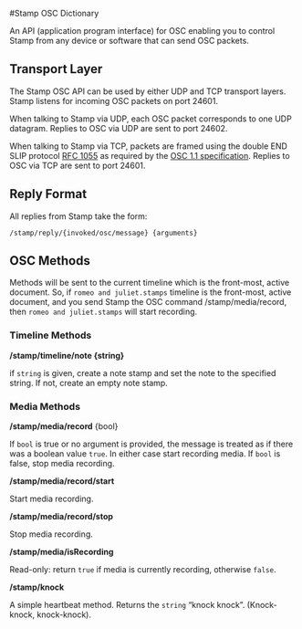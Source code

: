 #Stamp OSC Dictionary

An API (application program interface) for OSC enabling you to control Stamp from any device or software that can send OSC packets.

## Transport Layer

The Stamp OSC API can be used by either UDP and TCP transport layers. Stamp listens for incoming OSC packets on port 24601.

When talking to Stamp via UDP, each OSC packet corresponds to one UDP datagram. Replies to OSC via UDP are sent to port 24602.

When talking to Stamp via TCP, packets are framed using the double END SLIP protocol [RFC 1055](https://tools.ietf.org/rfc/rfc1055.txt) as required by the [OSC 1.1 specification](http://opensoundcontrol.org/introduction-osc). Replies to OSC via TCP are sent to port 24601.

## Reply Format

All replies from Stamp take the form:

`/stamp/reply/{invoked/osc/message} {arguments}`

## OSC Methods

Methods will be sent to the current timeline which is the front-most, active document. 
So, if `romeo and juliet.stamps` timeline is the front-most, active document, and you send Stamp the OSC command /stamp/media/record, then `romeo and juliet.stamps` will start recording.

### Timeline Methods

**/stamp/timeline/note {string}**

if `string` is given, create a note stamp and set the note to the specified string. If not, create an empty note stamp.

### Media Methods

**/stamp/media/record** {bool}

If `bool` is true or no argument is provided, the message is treated as if there was a boolean value `true`. In either case start recording media. 
If `bool` is false, stop media recording.

**/stamp/media/record/start**

Start media recording.

**/stamp/media/record/stop**

Stop media recording.

**/stamp/media/isRecording**

Read-only: return `true` if media is currently recording, otherwise `false`.

**/stamp/knock**

A simple heartbeat method. Returns the `string` “knock knock”. (Knock-knock, knock-knock).
